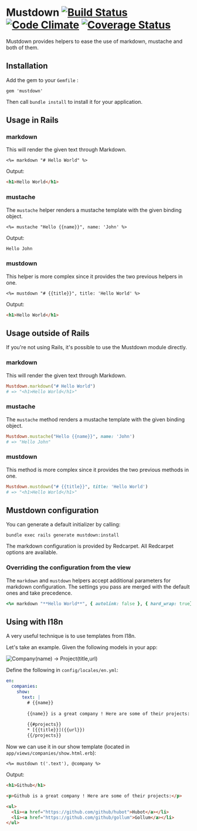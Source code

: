 # Mustdown [![Build Status](https://secure.travis-ci.org/simonc/mustdown.png?branch=master)](http://travis-ci.org/simonc/mustdown) [![Code Climate](https://codeclimate.com/github/simonc/mustdown.png)](https://codeclimate.com/github/simonc/mustdown) [![Coverage Status](https://coveralls.io/repos/simonc/mustdown/badge.png?branch=master)](https://coveralls.io/r/simonc/mustdown?branch=master)

Mustdown provides helpers to ease the use of markdown, mustache and both of
them.

## Installation

Add the gem to your `Gemfile` :

    gem 'mustdown'

Then call `bundle install` to install it for your application.

## Usage in Rails

### markdown

This will render the given text through Markdown.

``` html_rails
<%= markdown "# Hello World" %>
```

Output:

``` html
<h1>Hello World</h1>
```

### mustache

The `mustache` helper renders a mustache template with the given binding object.

``` html_rails
<%= mustache "Hello {{name}}", name: 'John' %>
```

Output:

``` html
Hello John
```

### mustdown

This helper is more complex since it provides the two previous helpers in one.

``` html_rails
<%= mustdown "# {{title}}", title: 'Hello World' %>
```

Output:

``` html
<h1>Hello World</h1>
```

## Usage outside of Rails

If you're not using Rails, it's possible to use the Mustdown module directly.

### markdown

This will render the given text through Markdown.

``` ruby
Mustdown.markdown("# Hello World")
# => "<h1>Hello World</h1>"
```

### mustache

The `mustache` method renders a mustache template with the given binding object.

``` ruby
Mustdown.mustache("Hello {{name}}", name: 'John')
# => "Hello John"
```

### mustdown

This method is more complex since it provides the two previous methods in one.

``` ruby
Mustdown.mustdown("# {{title}}", title: 'Hello World')
# => "<h1>Hello World</h1>"
```

## Mustdown configuration

You can generate a default initializer by calling:

    bundle exec rails generate mustdown:install

The markdown configuration is provided by Redcarpet. All Redcarpet options are
available.

### Overriding the configuration from the view

The `markdown` and `mustdown` helpers accept additional parameters for markdown
configuration. The settings you pass are merged with the default ones and take
precedence.

``` ruby
<%= markdown "**Hello World**", { autolink: false }, { hard_wrap: true} %>
```

## Using with I18n

A very useful technique is to use templates from I18n.

Let's take an example. Given the following models in your app:

![Company(name) -> Project(title,url)](http://yuml.me/626df1f5)

Define the following in `config/locales/en.yml`:

``` yaml
en:
  companies:
    show:
      text: |
        # {{name}}
        
        {{name}} is a great company ! Here are some of their projects:
        
        {{#projects}}
        * [{{title}}]({{url}})
        {{/projects}}
```

Now we can use it in our show template (located in
`app/views/companies/show.html.erb`):

``` html_rails
<%= mustdown t('.text'), @company %>
```

Output:

``` html
<h1>Github</h1>

<p>Github is a great company ! Here are some of their projects:</p>

<ul>
  <li><a href="https://github.com/github/hubot">Hubot</a></li>
  <li><a href="https://github.com/github/gollum">Gollum</a></li>
</ul>
```
